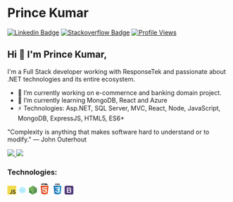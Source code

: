 # Prince Kumar
[![Linkedin Badge](https://img.shields.io/badge/-PrinceKumar-blue?style=flat-square&logo=Linkedin&logoColor=white&link=https://www.linkedin.com/in/prince-s-25354b1a/)](https://www.linkedin.com/in/prince-s-25354b1a/)
[![Stackoverflow Badge](https://img.shields.io/badge/-Stackoverflow-4CA143?style=flat-square&logo=Stackoverflow&logoColor=white&link=https://stackoverflow.com/users/7803356/prince-kumar)](https://stackoverflow.com/users/7803356/prince-kumar)
[![Profile Views](https://komarev.com/ghpvc/?username=Prince-Coding-Lab&color=green)](https://medium.com/@princeofficial88)

## Hi 👋 I'm Prince Kumar, 
I'm a Full Stack developer working with ResponseTek and passionate about .NET technologies and its entire ecosystem. 

- 🔭 I’m currently working on e-commernce and banking domain project.
- 🌱 I’m currently learning MongoDB, React and Azure
-  ⚡ Technologies: Asp.NET, SQL Server, MVC, React, Node, JavaScript, MongoDB, ExpressJS, HTML5, ES6+

"Complexity is anything that makes software hard to understand or to modify." — John Outerhout 

<p align="justify">
  <a href="https://github.com/Prince-Coding-Lab/github-readme-stats">
    <img
      height="150"
      src="https://github-readme-stats.vercel.app/api?username=Prince-Coding-Lab&count_private=true&show_icons=true&custom_title=Github%20Status&show=issues&theme=radical"
    />
  </a>
   <a href="https://github.com/Prince-Coding-Lab/github-readme-stats">
    <img
      height="150"
      src="https://github-readme-stats.vercel.app/api/top-langs/?username=Prince-Coding-Lab&layout=compact&theme=radical" />
  </a>  
</p>

### Technologies:
<code><img height="20" src="https://raw.githubusercontent.com/github/explore/80688e429a7d4ef2fca1e82350fe8e3517d3494d/topics/javascript/javascript.png"></code>
<code><img height="20" src="https://raw.githubusercontent.com/github/explore/80688e429a7d4ef2fca1e82350fe8e3517d3494d/topics/react/react.png"></code>
<code><img height="20" src="https://raw.githubusercontent.com/github/explore/80688e429a7d4ef2fca1e82350fe8e3517d3494d/topics/nodejs/nodejs.png"></code> 
<code><img height="25" src="https://raw.githubusercontent.com/github/explore/80688e429a7d4ef2fca1e82350fe8e3517d3494d/topics/html/html.png"></code> 
<code><img height="25" src="https://raw.githubusercontent.com/github/explore/80688e429a7d4ef2fca1e82350fe8e3517d3494d/topics/css/css.png"></code>
<code><img height="20" src="https://raw.githubusercontent.com/github/explore/80688e429a7d4ef2fca1e82350fe8e3517d3494d/topics/bootstrap/bootstrap.png"></code>
